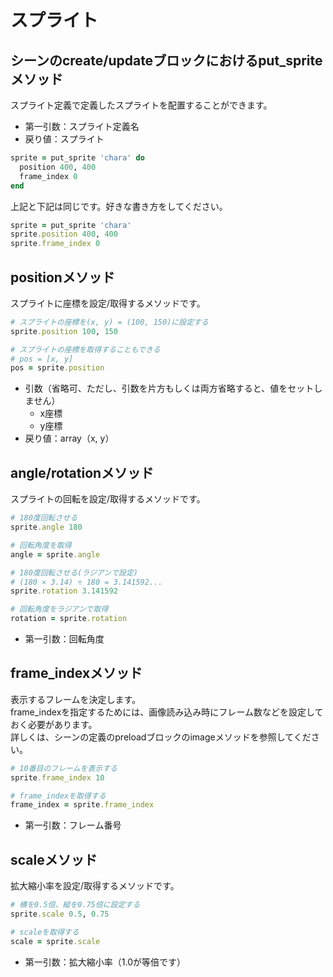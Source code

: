 # スプライト

## シーンのcreate/updateブロックにおけるput_spriteメソッド

スプライト定義で定義したスプライトを配置することができます。  

* 第一引数：スプライト定義名
* 戻り値：スプライト

```ruby
sprite = put_sprite 'chara' do
  position 400, 400
  frame_index 0
end
```

上記と下記は同じです。好きな書き方をしてください。

```ruby
sprite = put_sprite 'chara'
sprite.position 400, 400
sprite.frame_index 0
```

## positionメソッド

スプライトに座標を設定/取得するメソッドです。

```ruby
# スプライトの座標を(x, y) = (100, 150)に設定する
sprite.position 100, 150

# スプライトの座標を取得することもできる
# pos = [x, y]
pos = sprite.position
```

* 引数（省略可、ただし、引数を片方もしくは両方省略すると、値をセットしません）
  * x座標
  * y座標
* 戻り値：array（x, y）

## angle/rotationメソッド

スプライトの回転を設定/取得するメソッドです。

```ruby
# 180度回転させる
sprite.angle 180

# 回転角度を取得
angle = sprite.angle

# 180度回転させる(ラジアンで設定)
# (180 × 3.14) ÷ 180 = 3.141592...
sprite.rotation 3.141592

# 回転角度をラジアンで取得
rotation = sprite.rotation
```

* 第一引数：回転角度

## frame_indexメソッド

表示するフレームを決定します。  
frame_indexを指定するためには、画像読み込み時にフレーム数などを設定しておく必要があります。    
詳しくは、シーンの定義のpreloadブロックのimageメソッドを参照してください。

```ruby
# 10番目のフレームを表示する
sprite.frame_index 10

# frame_indexを取得する
frame_index = sprite.frame_index
```

* 第一引数：フレーム番号

## scaleメソッド

拡大縮小率を設定/取得するメソッドです。 

```ruby
# 横を0.5倍、縦を0.75倍に設定する
sprite.scale 0.5, 0.75

# scaleを取得する
scale = sprite.scale
```

* 第一引数：拡大縮小率（1.0が等倍です）

```ruby
```
